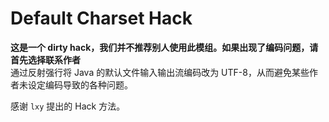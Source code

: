 # Default Charset Hack
**这是一个 dirty hack，我们并不推荐别人使用此模组。如果出现了编码问题，请首先选择联系作者**       
通过反射强行将 Java 的默认文件输入输出流编码改为 UTF-8，从而避免某些作者未设定编码导致的各种问题。

感谢 `lxy` 提出的 Hack 方法。